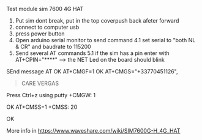 Test module sim 7600 4G HAT
1.  Put sim dont break, put in the top coverpush back afeter forward
2. connect to computer usb
3. press power button 
4. Open arduino serial monitor to send command 
4.1 set serial to "both NL & CR" and baudrate to 115200
5. Send several AT commands
5.1 if the sim has a pin enter with AT+CPIN="****" --> the NET Led on the board should blink 

SEnd message
AT
OK
AT+CMGF=1
OK
AT+CMGS="+33770451126",
> CARE VERGAS

Press Ctrl+z using putty 
+CMGW: 1

OK
AT+CMSS=1
+CMSS: 20

OK


More info in https://www.waveshare.com/wiki/SIM7600G-H_4G_HAT
